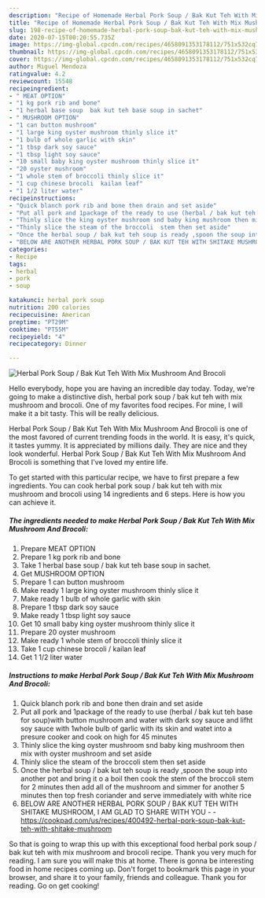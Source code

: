 ```yaml
---
description: "Recipe of Homemade Herbal Pork Soup / Bak Kut Teh With Mix Mushroom And Brocoli"
title: "Recipe of Homemade Herbal Pork Soup / Bak Kut Teh With Mix Mushroom And Brocoli"
slug: 198-recipe-of-homemade-herbal-pork-soup-bak-kut-teh-with-mix-mushroom-and-brocoli
date: 2020-07-15T00:20:55.735Z
image: https://img-global.cpcdn.com/recipes/4658091353178112/751x532cq70/herbal-pork-soup-bak-kut-teh-with-mix-mushroom-and-brocoli-recipe-main-photo.jpg
thumbnail: https://img-global.cpcdn.com/recipes/4658091353178112/751x532cq70/herbal-pork-soup-bak-kut-teh-with-mix-mushroom-and-brocoli-recipe-main-photo.jpg
cover: https://img-global.cpcdn.com/recipes/4658091353178112/751x532cq70/herbal-pork-soup-bak-kut-teh-with-mix-mushroom-and-brocoli-recipe-main-photo.jpg
author: Miguel Mendoza
ratingvalue: 4.2
reviewcount: 15548
recipeingredient:
- " MEAT OPTION"
- "1 kg pork rib and bone"
- "1 herbal base soup  bak kut teh base soup in sachet"
- " MUSHROOM OPTION"
- "1 can button mushroom"
- "1 large king oyster mushroom thinly slice it"
- "1 bulb of whole garlic with skin"
- "1 tbsp dark soy sauce"
- "1 tbsp light soy sauce"
- "10 small baby king oyster mushroom thinly slice it"
- "20 oyster mushroom"
- "1 whole stem of broccoli thinly slice it"
- "1 cup chinese brocoli  kailan leaf"
- "1 1/2 liter water"
recipeinstructions:
- "Quick blanch pork rib and bone then drain and set aside"
- "Put all pork and 1package of the ready to use (herbal / bak kut teh base for soup)with button mushroom and water with dark soy sauce and lifht soy sauce with 1whole bulb of garlic with its skin and watet  into a presure cooker and cook on high for 45 minutes"
- "Thinly slice the king oyster mushroom snd baby king mushroom then mix with oyster mushroom and set aside"
- "Thinly slice the steam of the broccoli  stem then set aside"
- "Once the herbal soup / bak kut teh soup is ready ,spoon the soup into another pot and bring it o a boil then cook the stem of the broccoli stem  for 2 minutes then add all of the mushroom and simmer for another 5 minutes then top fresh coriander and serve immediately with  white rice"
- "BELOW ARE ANOTHER HERBAL PORK SOUP / BAK KUT TEH WITH SHITAKE MUSHROOM, I AM GLAD TO SHARE WITH YOU  https://cookpad.com/us/recipes/400492-herbal-pork-soup-bak-kut-teh-with-shitake-mushroom"
categories:
- Recipe
tags:
- herbal
- pork
- soup

katakunci: herbal pork soup 
nutrition: 200 calories
recipecuisine: American
preptime: "PT29M"
cooktime: "PT55M"
recipeyield: "4"
recipecategory: Dinner

---
```



![Herbal Pork Soup / Bak Kut Teh With Mix Mushroom And Brocoli](https://img-global.cpcdn.com/recipes/4658091353178112/751x532cq70/herbal-pork-soup-bak-kut-teh-with-mix-mushroom-and-brocoli-recipe-main-photo.jpg)

Hello everybody, hope you are having an incredible day today. Today, we're going to make a distinctive dish, herbal pork soup / bak kut teh with mix mushroom and brocoli. One of my favorites food recipes. For mine, I will make it a bit tasty. This will be really delicious.

Herbal Pork Soup / Bak Kut Teh With Mix Mushroom And Brocoli is one of the most favored of current trending foods in the world. It is easy, it's quick, it tastes yummy. It is appreciated by millions daily. They are nice and they look wonderful. Herbal Pork Soup / Bak Kut Teh With Mix Mushroom And Brocoli is something that I've loved my entire life.




To get started with this particular recipe, we have to first prepare a few ingredients. You can cook herbal pork soup / bak kut teh with mix mushroom and brocoli using 14 ingredients and 6 steps. Here is how you can achieve it.

<!--inarticleads1-->

##### The ingredients needed to make Herbal Pork Soup / Bak Kut Teh With Mix Mushroom And Brocoli:

1. Prepare  MEAT OPTION
1. Prepare 1 kg pork rib and bone
1. Take 1 herbal base soup / bak kut teh base soup in sachet.
1. Get  MUSHROOM OPTION
1. Prepare 1 can button mushroom
1. Make ready 1 large king oyster mushroom thinly slice it
1. Make ready 1 bulb of whole garlic with skin
1. Prepare 1 tbsp dark soy sauce
1. Make ready 1 tbsp light soy sauce
1. Get 10 small baby king oyster mushroom thinly slice it
1. Prepare 20 oyster mushroom
1. Make ready 1 whole stem of broccoli thinly slice it
1. Take 1 cup chinese brocoli / kailan leaf
1. Get 1 1/2 liter water




<!--inarticleads2-->

##### Instructions to make Herbal Pork Soup / Bak Kut Teh With Mix Mushroom And Brocoli:

1. Quick blanch pork rib and bone then drain and set aside
1. Put all pork and 1package of the ready to use (herbal / bak kut teh base for soup)with button mushroom and water with dark soy sauce and lifht soy sauce with 1whole bulb of garlic with its skin and watet  into a presure cooker and cook on high for 45 minutes
1. Thinly slice the king oyster mushroom snd baby king mushroom then mix with oyster mushroom and set aside
1. Thinly slice the steam of the broccoli  stem then set aside
1. Once the herbal soup / bak kut teh soup is ready ,spoon the soup into another pot and bring it o a boil then cook the stem of the broccoli stem  for 2 minutes then add all of the mushroom and simmer for another 5 minutes then top fresh coriander and serve immediately with  white rice
1. BELOW ARE ANOTHER HERBAL PORK SOUP / BAK KUT TEH WITH SHITAKE MUSHROOM, I AM GLAD TO SHARE WITH YOU -  - https://cookpad.com/us/recipes/400492-herbal-pork-soup-bak-kut-teh-with-shitake-mushroom




So that is going to wrap this up with this exceptional food herbal pork soup / bak kut teh with mix mushroom and brocoli recipe. Thank you very much for reading. I am sure you will make this at home. There is gonna be interesting food in home recipes coming up. Don't forget to bookmark this page in your browser, and share it to your family, friends and colleague. Thank you for reading. Go on get cooking!
